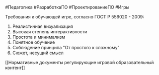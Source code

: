 #Педагогика #РазработкаПО #ПроектированиеПО #Игры 

Требования к обучающей игре, согласно ГОСТ Р 556020 - 2009:
1. Реалистичная визуализация
2. Высокая степень интерактивности
3. Простота и минимализм
4. Понятное обучение
5. Соблюдение принципа "От простого к сложному"
6. Сюжет, несущий смысл

[[Нормативные документы регулирующие игровой образовательный контент]]